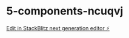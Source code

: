 # 5-components-ncuqvj

[Edit in StackBlitz next generation editor ⚡️](https://stackblitz.com/~/github.com/varshadhamal/5-components-ncuqvj)